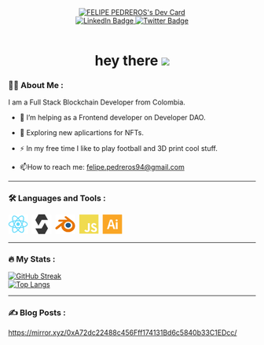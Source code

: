 <div align="center">
    <a href="https://app.daily.dev/Felipe"><img src="https://api.daily.dev/devcards/4e9676c9db2c4c109f19a43fbffd9492.png?r=bdq" width="400" alt="FELIPE PEDREROS's Dev               Card"/>
    </a>
    <div id="badges">
        <a href="https://www.linkedin.com/in/afelipe-pedreros/">
        <img src="https://img.shields.io/badge/LinkedIn-blue?style=for-the-badge&logo=linkedin&logoColor=white" alt="LinkedIn Badge"/>
        </a>
        <a href="https://twitter.com/FelipePedrerosS">
        <img src="https://img.shields.io/badge/Twitter-blue?style=for-the-badge&logo=twitter&logoColor=white" alt="Twitter Badge"/>
        </a>
    </div>
    <img src="https://komarev.com/ghpvc/?username=your-github-username&style=flat-square&color=blue" alt=""/>
    <h1>
        hey there
        <img src="https://media.giphy.com/media/hvRJCLFzcasrR4ia7z/giphy.gif" width="30px"/>
    </h1>
    </div>

### :man_technologist: About Me :
I am a Full Stack Blockchain Developer from Colombia.
- :telescope: I’m helping as a Frontend developer on Developer DAO.

- :seedling: Exploring new aplicartions for NFTs.

- :zap: In my free time I like to play football and 3D print cool stuff.

- :mailbox:How to reach me: felipe.pedreros94@gmail.com
---

### :hammer_and_wrench: Languages and Tools :
<div>
  <img src="https://github.com/devicons/devicon/blob/master/icons/react/react-original.svg" title="Java" alt="Java" width="40" height="40"/>&nbsp;
  <img src="https://github.com/devicons/devicon/blob/master/icons/solidity/solidity-plain.svg" title="Java" alt="Java" width="40" height="40"/>&nbsp;
  <img src="https://github.com/devicons/devicon/blob/master/icons/blender/blender-original.svg" title="Java" alt="Java" width="40" height="40"/>&nbsp;
  <img src="https://github.com/devicons/devicon/blob/master/icons/javascript/javascript-plain.svg" title="Java" alt="Java" width="40" height="40"/>&nbsp;
  <img src="https://github.com/devicons/devicon/blob/master/icons/illustrator/illustrator-plain.svg" title="Java" alt="Java" width="40" height="40"/>&nbsp;
</div>

---

### :fire: My Stats :
[![GitHub Streak](http://github-readme-streak-stats.herokuapp.com?user=afpedreros&theme=dark)](https://git.io/streak-stats)<br>
[![Top Langs](https://github-readme-stats.vercel.app/api/top-langs/?username=afpedreros&layout=compact&theme=vision-friendly-dark)](https://github.com/anuraghazra/github-readme-stats)

---

### :writing_hand: Blog Posts :
https://mirror.xyz/0xA72dc22488c456Fff174131Bd6c5840b33C1EDcc/
